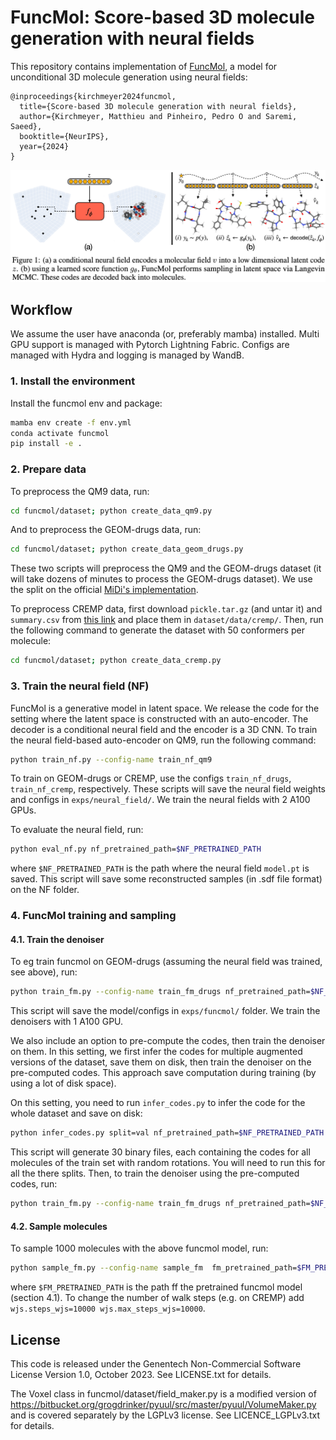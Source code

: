 # FuncMol: Score-based 3D molecule generation with neural fields
This repository contains implementation of [FuncMol](https://openreview.net/forum?id=9lGJrkqJUw), a model for unconditional 3D molecule generation using neural fields:

```
@inproceedings{kirchmeyer2024funcmol,
  title={Score-based 3D molecule generation with neural fields},
  author={Kirchmeyer, Matthieu and Pinheiro, Pedro O and Saremi, Saeed},
  booktitle={NeurIPS},
  year={2024}
}
```

<img src="figures/funcmol.png" alt="Sample Image">

## Workflow
We assume the user have anaconda (or, preferably mamba) installed.
Multi GPU support is managed with Pytorch Lightning Fabric.
Configs are managed with Hydra and logging is managed by WandB.

### 1. Install the environment
Install the funcmol env and package:
```bash
mamba env create -f env.yml
conda activate funcmol
pip install -e .
```

### 2. Prepare data
To preprocess the QM9 data, run:
```bash
cd funcmol/dataset; python create_data_qm9.py
```

And to preprocess the GEOM-drugs data, run:
```bash
cd funcmol/dataset; python create_data_geom_drugs.py
```

These two scripts will preprocess the QM9 and the GEOM-drugs dataset (it will take dozens of minutes to process the GEOM-drugs dataset). We use the split on the official [MiDi's implementation](https://github.com/cvignac/MiDi).

To preprocess CREMP data, first download `pickle.tar.gz` (and untar it) and `summary.csv` from [this link](https://zenodo.org/records/7931445) and place them in `dataset/data/cremp/`. Then, run the following command to generate the dataset with 50 conformers per molecule:
```bash
cd funcmol/dataset; python create_data_cremp.py
```

### 3. Train the neural field (NF)
FuncMol is a generative model in latent space. We release the code for the setting where the latent space is constructed with an auto-encoder. The decoder is a conditional neural field and the encoder is a 3D CNN. To train the neural field-based auto-encoder on QM9, run the following command:
```bash
python train_nf.py --config-name train_nf_qm9
```
To train on GEOM-drugs or CREMP, use the configs `train_nf_drugs`, `train_nf_cremp`, respectively.
These scripts will save the neural field weights and configs in `exps/neural_field/`. We train the neural fields with 2 A100 GPUs.

To evaluate the neural field, run:
```bash
python eval_nf.py nf_pretrained_path=$NF_PRETRAINED_PATH
```
where `$NF_PRETRAINED_PATH` is the path where the neural field `model.pt` is saved. This script will save some reconstructed samples (in .sdf file format) on the NF folder.

### 4. FuncMol training and sampling

#### 4.1. Train the denoiser
To eg train funcmol on GEOM-drugs (assuming the neural field was trained, see above), run:
```bash
python train_fm.py --config-name train_fm_drugs nf_pretrained_path=$NF_PRETRAINED_PATH dset.batch_size=1024
```

This script will save the model/configs in  `exps/funcmol/` folder. We train the denoisers with 1 A100 GPU.

We also include an option to pre-compute the codes, then train the denoiser on them. In this setting, we first infer the codes for multiple augmented versions of the dataset, save them on disk, then train the denoiser on the pre-computed codes. This approach save computation during training (by using a lot of disk space).

On this setting, you need to run `infer_codes.py` to infer the code for the whole dataset and save on disk:
```bash
python infer_codes.py split=val nf_pretrained_path=$NF_PRETRAINED_PATH split=train n_dataset_iterations=30
```
This script will generate 30 binary files, each containing the codes for all molecules of the train set with random rotations. You will need to run this for all the there splits. Then, to train the denoiser using the pre-computed codes, run:
```bash
python train_fm.py --config-name train_fm_drugs nf_pretrained_path=$NF_PRETRAINED_PATH dset.batch_size=2048 on_the_fly=False
```

#### 4.2. Sample molecules
To sample 1000 molecules with the above funcmol model, run:
```bash
python sample_fm.py --config-name sample_fm  fm_pretrained_path=$FM_PRETRAINED_PATH wjs.n_chains=200
```
where `$FM_PRETRAINED_PATH` is the path ff the pretrained funcmol model  (section 4.1).
To change the number of walk steps (e.g. on CREMP) add `wjs.steps_wjs=10000 wjs.max_steps_wjs=10000`.

## License
This code is released under the Genentech Non-Commercial Software License Version 1.0, October 2023. See LICENSE.txt for details.

The Voxel class in funcmol/dataset/field_maker.py is a modified version of https://bitbucket.org/grogdrinker/pyuul/src/master/pyuul/VolumeMaker.py and is covered separately by the LGPLv3 license. See LICENCE_LGPLv3.txt for details.